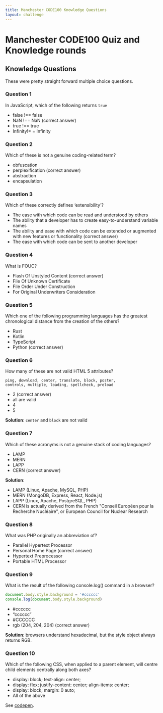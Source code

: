 ```yaml
---
title: Manchester CODE100 Knowledge Questions 
layout: challenge
---
```


# Manchester CODE100 Quiz and Knowledge rounds

## Knowledge Questions 

These were pretty straight forward multiple choice questions. 

### Question 1

In JavaScript, which of the following returns `true` 

* false !== false
* NaN !== NaN  (correct answer)
* true !== true
* Infinity!= = Infinity

### Question 2

Which of these is not a genuine coding-related term?

* obfuscation
* perplexification (correct answer)
* abstraction
* encapsulation

### Question 3

Which of these correctly defines ‘extensibility’?

* The ease with which code can be read and understood by others
* The ability that a developer has to create easy-to-understand variable names
* The ability and ease with which code can be extended or augmented with new features or functionality (correct answer)
* The ease with which code can be sent to another developer

### Question 4

What is FOUC?

* Flash Of Unstyled Content (correct answer)
* File Of Unknown Certificate
* File Order Under Construction
* For Original Underwriters Consideration

### Question 5

Which one of the following programming languages has the greatest chronological distance from the creation of the others?

* Rust
* Kotlin
* TypeScript
* Python (correct answer)

### Question 6

How many of these are not valid HTML 5 attributes? 

```
ping, download, center, translate, block, poster, 
controls, multiple, loading, spellcheck, preload
```

* 2 (correct answer) 
* all are valid
* 4
* 5

**Solution**: `center` and `block` are not valid

### Question 7

Which of these acronyms is not a genuine stack of coding languages?

* LAMP
* MERN
* LAPP
* CERN (correct answer)

**Solution**:

* LAMP (Linux, Apache, MySQL, PHP)
* MERN (MongoDB, Express, React, Node.js)
* LAPP (Linux, Apache, PostgreSQL, PHP)
* CERN is actually derived from the French "Conseil Européen pour la Recherche Nucléaire", or European Council for Nuclear Research

### Question 8

What was PHP originally an abbreviation of?

* Parallel Hypertext Processor
* Personal Home Page (correct answer)
* Hypertext Preprocessor
* Portable HTML Processor

### Question 9

What is the result of the following console.log() command in a browser?

```javascript
document.body.style.background = '#cccccc'
console.log(document.body.style.background)
```

* #cccccc
* “cccccc”
* #CCCCCC
* rgb (204, 204, 204) (correct answer)

**Solution**: browsers understand hexadecimal, but the style object always returns RGB.

### Question 10

Which of the following CSS, when applied to a parent element, will centre child elements centrally along both axes?

* display: block; text-align: center;
* display: flex; justify-content: center; align-items: center;
* display: block; margin: 0 auto;
* All of the above

See [codepen](https://codepen.io/Dan-Cranney/pen/wvZxZOa).

